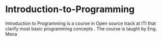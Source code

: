 # Introduction-to-Programming
Introduction to Programming is a course in Open source track at ITI that clarify most basic programming concepts . The course is taught by Eng. Mena
